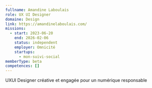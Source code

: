 ```yaml
---
fullname: Amandine Laboulais
role: UX UI Designer
domaine: Design
link: https://amandinelaboulais.com/
missions:
  - start: 2023-06-20
    end: 2026-02-06
    status: independent
    employer: Omnicité
    startups:
      - mon-suivi-social
memberType: beta
competences: []
---
```

UXUI Designer créative et engagée pour un numérique responsable